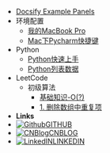 - [Docsify Example Panels](index.md)
- 环境配置
  - [我的MacBook Pro](Env_Settings/2021-06-27-Hello_Mac_Book_Pro.md)
  - [Mac下Pycharm快捷键](Env_Settings/2021-06-27-Hello_Mac_Book_Pro.md)
- Python
  - [Python快速上手](Python/2021-07-05-Python快速上手.md)
  - [Python列表数据](Python/2021-07-05-Python列表数据.md)
- LeetCode
  - 初级算法
    - [基础知识-O(?)](LeetCode/2021-07-04-算法的时间复杂度与空间复杂度.md)
    - [1. 删除数组中重复项](LeetCode/2021-07-04-删除排序数组中的重复项.md)
- **Links**
- [![Github](https://icongr.am/simple/github.svg?color=808080&size=32)GITHUB](https://github.com/Sirius0301)
- [![CNBlog](https://icongr.am/simple/bloglovin.svg?color=808080&size=32)CNBLOG](https://www.cnblogs.com/sirius-wang/)
- [![LinkedIN](https://icongr.am/fontawesome/linkedin.svg?colored&size=32)LINKEDIN](https://www.linkedin.com/in/shimin-wang-5811521aa/)

